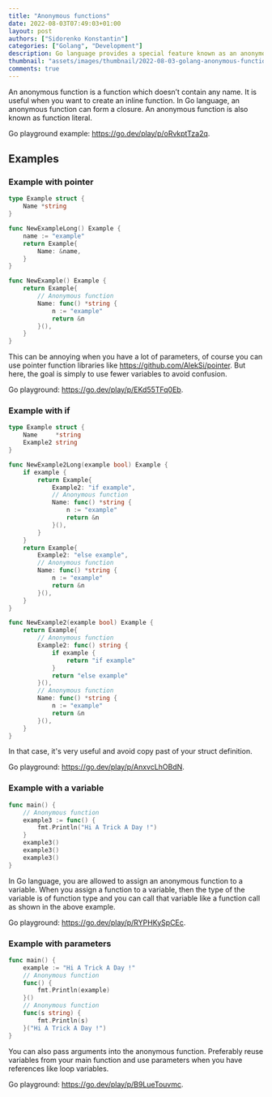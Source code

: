```yaml
---
title: "Anonymous functions"
date: 2022-08-03T07:49:03+01:00
layout: post
authors: ["Sidorenko Konstantin"]
categories: ["Golang", "Development"]
description: Go language provides a special feature known as an anonymous function.
thumbnail: "assets/images/thumbnail/2022-08-03-golang-anonymous-functions.jpg"
comments: true
---
```


An anonymous function is a function which doesn’t contain any name. It is useful when you want to create an inline function. In Go language, an anonymous function can form a closure. An anonymous function is also known as function literal.

Go playground example: <https://go.dev/play/p/oRvkptTza2q>.

## Examples

### Example with pointer

```go
type Example struct {
	Name *string
}

func NewExampleLong() Example {
	name := "example"
	return Example{
		Name: &name,
	}
}

func NewExample() Example {
	return Example{
		// Anonymous function
		Name: func() *string {
			n := "example"
			return &n
		}(),
	}
}
```

This can be annoying when you have a lot of parameters, of course you can use pointer function libraries like <https://github.com/AlekSi/pointer>. But here, the goal is simply to use fewer variables to avoid confusion.

Go playground: <https://go.dev/play/p/EKd55TFq0Eb>.

### Example with if

```go
type Example struct {
	Name     *string
	Example2 string
}

func NewExample2Long(example bool) Example {
	if example {
		return Example{
			Example2: "if example",
			// Anonymous function
			Name: func() *string {
				n := "example"
				return &n
			}(),
		}
	}
	return Example{
		Example2: "else example",
		// Anonymous function
		Name: func() *string {
			n := "example"
			return &n
		}(),
	}
}

func NewExample2(example bool) Example {
	return Example{
		// Anonymous function
		Example2: func() string {
			if example {
				return "if example"
			}
			return "else example"
		}(),
		// Anonymous function
		Name: func() *string {
			n := "example"
			return &n
		}(),
	}
}
```

In that case, it's very useful and avoid copy past of your struct definition.

Go playground: <https://go.dev/play/p/AnxvcLhOBdN>.

### Example with a variable

```go
func main() {
	// Anonymous function
	example3 := func() {
		fmt.Println("Hi A Trick A Day !")
	}
	example3()
	example3()
	example3()
}
```

In Go language, you are allowed to assign an anonymous function to a variable. When you assign a function to a variable, then the type of the variable is of function type and you can call that variable like a function call as shown in the above example.

Go playground: <https://go.dev/play/p/RYPHKySpCEc>.

### Example with parameters

```go
func main() {
	example := "Hi A Trick A Day !"
	// Anonymous function
	func() {
		fmt.Println(example)
	}()
	// Anonymous function
	func(s string) {
		fmt.Println(s)
	}("Hi A Trick A Day !")
}
```

You can also pass arguments into the anonymous function.
Preferably reuse variables from your main function and use parameters when you have references like loop variables.

Go playground: <https://go.dev/play/p/B9LueTouvmc>.
